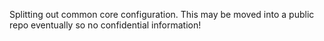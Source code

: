 Splitting out common core configuration. This may be moved into a public repo eventually so no confidential information!